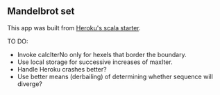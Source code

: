 ## Mandelbrot set

This app was built from [Heroku's scala starter](https://devcenter.heroku.com/articles/getting-started-with-scala).

TO DO:
- Invoke calcIterNo only for hexels that border the boundary.
- Use local storage for successive increases of maxIter.
- Handle Heroku crashes better?
- Use better means (derbailing) of determining whether sequence will diverge?
